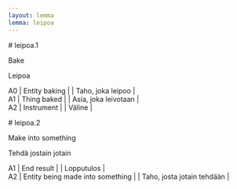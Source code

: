 ```yaml
---
layout: lemma
lemma: leipoa
---
```


<div class="sense">
# <span class="sensename">leipoa.1</span>

<span class="description">Bake</span>

<span class="description">Leipoa</span>

A0 | Entity baking |   | Taho, joka leipoo |  
A1 | Thing baked |   | Asia, joka leivotaan |  
A2 | Instrument |   | Väline |  

</div>

<div class="sense">
# <span class="sensename">leipoa.2</span>

<span class="description">Make into something</span>

<span class="description">Tehdä jostain jotain</span>

A1 | End result |   | Lopputulos |  
A2 | Entity being made into something |   | Taho, josta jotain tehdään |  

</div>

